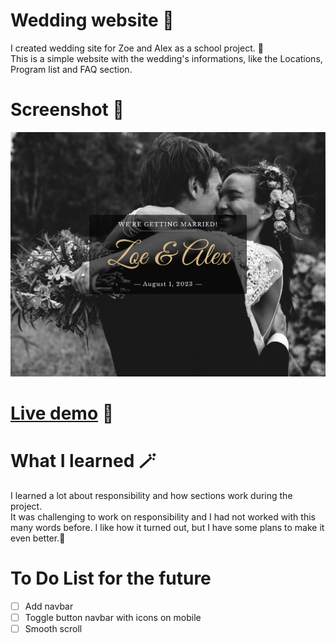 # Wedding website 💍
I created wedding site for Zoe and Alex as a school project. 🥰 <br/>
This is a simple website with the wedding's informations, like the Locations, Program list and FAQ section.

# Screenshot 🎢

![image](assets/screenshot.png)

# [Live demo](https://hrvtfnn.github.io/zoe-alex-wedding/) 🚀

# What I learned 🪄

I learned a lot about responsibility and how sections work during the project. <br> 
It was challenging to work on responsibility and I had not worked with this many words before. I like how it turned out, but I have some plans to make it even better.🎉

# To Do List for the future

- [ ] Add navbar
- [ ] Toggle button navbar with icons on mobile 
- [ ] Smooth scroll
